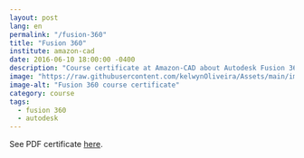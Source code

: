 ```yaml
---
layout: post
lang: en
permalink: "/fusion-360"
title: "Fusion 360"
institute: amazon-cad
date: 2016-06-10 18:00:00 -0400
description: "Course certificate at Amazon-CAD about Autodesk Fusion 360 software."
image: "https://raw.githubusercontent.com/kelwynOliveira/Assets/main/img/certificates/intensive-courses/amazon-cad/fusion-360.jpg"
image-alt: "Fusion 360 course certificate"
category: course
tags:
  - fusion 360
  - autodesk
---
```


See PDF certificate <a href="https://docs.google.com/viewer?url=https://raw.githubusercontent.com/kelwynOliveira/Assets/main/PDF/certificates/intensive-courses/{{page.institute}}{{page.permalink}}.pdf" target="_blank">here</a>.
